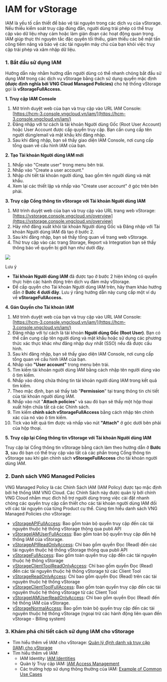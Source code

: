 # IAM for vStorage

IAM là yếu tố cần thiết để bảo vệ tài nguyên trong các dịch vụ của vStorage. Nếu thiếu kiểm soát truy cập đúng đắn, người dùng trái phép có thể truy cập vào dữ liệu nhạy cảm hoặc làm gián đoạn các hoạt động quan trọng. IAM giúp thực thi nguyên tắc đặc quyền tối thiểu, giảm thiểu các bề mặt tấn công tiềm năng và bảo vệ các tài nguyên máy chủ của bạn khỏi việc truy cập trái phép và xâm nhập dữ liệu.

### **1. Bắt đầu sử dụng IAM** <a href="#iamforvstorage-1.batdausudungiam" id="iamforvstorage-1.batdausudungiam"></a>

Hướng dẫn này nhằm hướng dẫn người dùng có thể nhanh chóng bắt đầu sử dụng IAM trong các dịch vụ vStorage bằng cách sử dụng quyền mặc định **(được định nghĩa bởi VNG Cloud Managed Policies)** cho hệ thống vStorage gọi là **vStorageFullAccess.**

**1. Truy cập IAM Console**

1. Mở trình duyệt web của bạn và truy cập vào URL IAM Console: [https://hcm-3.console.vngcloud.vn/iam/](https://hcm-3.console.vngcloud.vn/iam/)
2. Đăng nhập với tư cách là tài khoản Người dùng Gốc (Root User Account) hoặc User Account được cấp quyền truy cập. Bạn cần cung cấp tên người dùng/email và mật khẩu khi đăng nhập.
3. Sau khi đăng nhập, bạn sẽ thấy giao diện IAM Console, nơi cung cấp tổng quan về cấu hình IAM của bạn.

**2. Tạo Tài khoản Người dùng IAM mới**

1. Nhấp vào "Create user" trong menu bên trái.
2. Nhấp vào "Create a user account."
3. Nhập chi tiết tài khoản người dùng, bao gồm tên người dùng và mật khẩu.
4. Xem lại các thiết lập và nhấp vào "Create user account" ở góc trên bên phải.

**3. Truy cập Cổng thông tin vStorage với Tài khoản Người dùng IAM**

1. Mở trình duyệt web của bạn và truy cập vào URL trang web vStorage: [https://vstorage.console.vngcloud.vn/overview](https://vstorage.console.vngcloud.vn/overview)
2. Hãy nhớ đăng xuất khỏi tài khoản Người dùng Gốc và Đăng nhập với Tài khoản Người dùng IAM đã tạo ở bước 2.
3. Sau khi đăng nhập, bạn sẽ thấy tổng quan về trang web vStorage.
4. Thử truy cập vào các trang Storage, Report và Integration bạn sẽ thấy thông báo về quyền bị giới hạn như dưới đây.

![](https://docs.vngcloud.vn/download/attachments/59806586/image2023-8-1\_16-51-34.png?version=1\&modificationDate=1690883495000\&api=v2)

Lưu ý

* **Tài khoản Người dùng IAM** đã được tạo ở bước 2 hiện không có quyền thực hiện các hành động trên dịch vụ đám mây vStorage.
* Để cấp quyền cho Tài khoản Người dùng IAM trên, hãy tham khảo hướng dẫn ở **Bước 4 dưới đây**. Lưu ý rằng hướng dẫn này cung cấp một ví dụ về **vStorageFullAccess.**

**4. Gán Quyền cho Tài khoản IAM**

1. Mở trình duyệt web của bạn và truy cập vào URL IAM Console: [https://hcm-3.console.vngcloud.vn/iam/](https://hcm-3.console.vngcloud.vn/iam/)
2. Đăng nhập với tư cách là tài khoản **Người dùng Gốc (Root User)**. Bạn có thể cần cung cấp tên người dùng và mật khẩu hoặc sử dụng các phương thức xác thực khác như đăng nhập duy nhất (SSO) nếu đã được cấu hình.
3. Sau khi đăng nhập, bạn sẽ thấy giao diện IAM Console, nơi cung cấp tổng quan về cấu hình IAM của bạn.
4. Nhấp vào **"User account"** trong menu bên trái.
5. Tìm kiếm tài khoản người dùng IAM bằng cách nhập tên người dùng vào ô tìm kiếm.
6. Nhấp vào dòng chứa thông tin tài khoản người dùng IAM trong kết quả tìm kiếm.
7. Theo mặc định, bạn sẽ thấy tab "**Permission**" tại trang thông tin chi tiết của tài khoản người dùng IAM.
8. Nhấp vào nút "**Attach policies**" và sau đó bạn sẽ thấy một hộp thoại xuất hiện chứa tất cả các Chính sách.
9. Tìm kiếm **chính sách vStorageFullAccess** bằng cách nhập tên chính xác của nó vào ô tìm kiếm.
10. Tick vào kết quả tìm được và nhấp vào nút **"Attach"** ở góc dưới bên phải của hộp thoại.

**5. Truy cập lại Cổng thông tin vStorage với Tài khoản Người dùng IAM**

Truy cập lại Cổng thông tin vStorage bằng cách làm theo hướng dẫn ở **Bước 3**, sau đó bạn có thể truy cập vào tất cả các phần trong Cổng thông tin vStorage sau khi gán chính sách **vStorageFullAccess** cho tài khoản người dùng IAM.

### **2. Danh sách VNG Managed Policies** <a href="#iamforvstorage-2.danhsachvngmanagedpolicies" id="iamforvstorage-2.danhsachvngmanagedpolicies"></a>

VNG Managed Policy là các Chính Sách IAM (IAM Policy) được tạo mặc định bởi hệ thống IAM VNG Cloud. Các Chính Sách này được quản lý bởi chính VNG Cloud nhằm mục đích hỗ trợ người dùng trong việc cài đặt nhanh chóng các quyền truy cập cần thiết cho các tài khoản người dùng IAM đối với các tài nguyên của từng Product cụ thể. Cùng tìm hiểu danh sách VNG Managed Policies cho vStorage:

* [vStorageAPIFullAccess](https://hcm-3.console.vngcloud.vn/iam/policies/d882a78f-c08b-4e33-991d-3b276723335c): Bao gồm toàn bộ quyền truy cập đến các tài nguyên thuộc hệ thống vStorage thông qua publi API
* [vStorageIAMUserFullAccess](https://hcm-3.console.vngcloud.vn/iam/policies/9d4e2ff8-3920-44df-a81d-058e19120161): Bao gồm toàn bộ quyền truy cập đến hệ thống IAM của vStorage.
* [vStorageAPIReadOnlyAccess](https://hcm-3.console.vngcloud.vn/iam/policies/3e1ee27d-f8bd-401a-8ab2-03a3d1fdf71e): Chỉ bao gồm quyền Đọc (Read) đến các tài nguyên thuộc hệ thống vStorage thông qua publi API
* [vStorageFullAccess](https://hcm-3.console.vngcloud.vn/iam/policies/6085cebd-17bf-4df6-b6d2-bb7c7769f1a0): Bao gồm toàn quyền truy cập đến các tài nguyên thuộc hệ thông vStorage
* [vStorageClientToolReadOnlyAccess](https://hcm-3.console.vngcloud.vn/iam/policies/000ef518-534e-4c39-890d-19d2f1a6ae9e): Chỉ bao gồm quyền Đọc (Read) đến các tài nguyên thuộc hệ thống vStorage từ các Client Tool
* [vStorageReadOnlyAccess](https://hcm-3.console.vngcloud.vn/iam/policies/17b31005-2760-4f6c-ac73-5953ec52ddfa): Chỉ bao gồm quyền Đọc (Read) trên các tài nguyên thuộc hệ thống vStorage
* [vStorageClientToolFullAccess](https://hcm-3.console.vngcloud.vn/iam/policies/b8500577-1e38-45ee-8049-0c1bef0f4e8b): Bao gồm toàn quyền truy cập đến các tài nguyên thuộc hệ thông vStorage từ các Client Tool
* [vStorageIAMUserReadOnlyAccess](https://hcm-3.console.vngcloud.vn/iam/policies/1617a48f-7c0a-4292-bab2-f341799ab309): Chỉ bao gồm quyền Đọc (Read) đến hệ thống IAM của vStorage.
* [vStorageNormalAccess](https://hcm-3.console.vngcloud.vn/iam/policies/0f5fe828-ab47-441d-a167-398b6d7a3577): Bao gồm toàn bộ quyền truy cập đến các tài nguyên thuộc hệ thống vStorage (ngoại trừ các hành động liên quan đến vStorage - Billing system)

### **3. Khám phá chi tiết cách sử dụng IAM cho vStorage** <a href="#iamforvstorage-3.khamphachitietcachsudungiamchovstorage" id="iamforvstorage-3.khamphachitietcachsudungiamchovstorage"></a>

* Tìm hiểu thêm về IAM cho vStorage: [Quản lý định danh và truy cập (IAM) cho vSt](https://docs.vngcloud.vn/pages/viewpage.action?pageId=49648486)[orage](https://docs.vngcloud.vn/pages/viewpage.action?pageId=49648486)
* Tìm hiểu thêm về IAM:
  * IAM Identity: [IAM Identities](https://docs.vngcloud.vn/display/ONVINA/IAM+Identities)
  * Quản lý Truy cập IAM: [IAM Access Management](https://docs.vngcloud.vn/display/ONVINA/IAM+Access+Management)
  * Các trường hợp sử dụng thông thường của IAM: [Example of Common Use Cases](https://docs.vngcloud.vn/display/ONVINA/Example+of+Common+Use+Cases)

